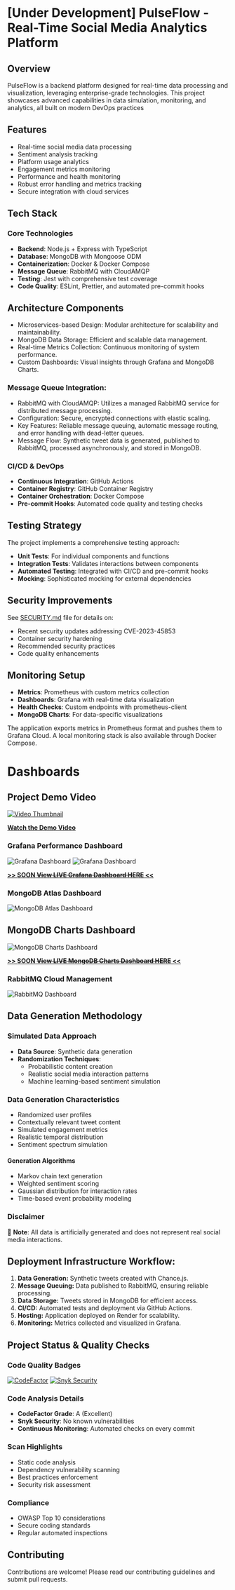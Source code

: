 # [Under Development] PulseFlow - Real-Time Social Media Analytics Platform

## Overview

PulseFlow is a backend platform designed for real-time data processing and visualization, leveraging enterprise-grade technologies. This project showcases advanced capabilities in data simulation, monitoring, and analytics, all built on modern DevOps practices

## Features
- Real-time social media data processing
- Sentiment analysis tracking
- Platform usage analytics
- Engagement metrics monitoring
- Performance and health monitoring
- Robust error handling and metrics tracking
- Secure integration with cloud services

## Tech Stack

### Core Technologies
- **Backend**: Node.js + Express with TypeScript
- **Database**: MongoDB with Mongoose ODM
- **Containerization**: Docker & Docker Compose
- **Message Queue**: RabbitMQ with CloudAMQP
- **Testing**: Jest with comprehensive test coverage
- **Code Quality**: ESLint, Prettier, and automated pre-commit hooks

## Architecture Components
- Microservices-based Design: Modular architecture for scalability and maintainability.
- MongoDB Data Storage: Efficient and scalable data management.
- Real-time Metrics Collection: Continuous monitoring of system performance.
- Custom Dashboards: Visual insights through Grafana and MongoDB Charts.

### Message Queue Integration:
- RabbitMQ with CloudAMQP: Utilizes a managed RabbitMQ service for distributed message processing.
- Configuration: Secure, encrypted connections with elastic scaling.
- Key Features: Reliable message queuing, automatic message routing, and error handling with dead-letter queues.
- Message Flow: Synthetic tweet data is generated, published to RabbitMQ, processed asynchronously, and stored in MongoDB.

### CI/CD & DevOps
- **Continuous Integration**: GitHub Actions
- **Container Registry**: GitHub Container Registry
- **Container Orchestration**: Docker Compose
- **Pre-commit Hooks**: Automated code quality and testing checks

## Testing Strategy
The project implements a comprehensive testing approach:
- **Unit Tests**: For individual components and functions
- **Integration Tests**: Validates interactions between components
- **Automated Testing**: Integrated with CI/CD and pre-commit hooks
- **Mocking**: Sophisticated mocking for external dependencies

## Security Improvements
See [SECURITY.md](SECURITY.md) file for details on:
- Recent security updates addressing CVE-2023-45853
- Container security hardening
- Recommended security practices
- Code quality enhancements

## Monitoring Setup
- **Metrics**: Prometheus with custom metrics collection
- **Dashboards**: Grafana with real-time data visualization
- **Health Checks**: Custom endpoints with prometheus-client
- **MongoDB Charts**: For data-specific visualizations

The application exports metrics in Prometheus format and pushes them to Grafana Cloud. A local monitoring stack is also available through Docker Compose.

# Dashboards

## Project Demo Video
[![Video Thumbnail](https://img.youtube.com/vi/O9DCa3mVKJs/0.jpg)](https://www.youtube.com/watch?v=O9DCa3mVKJs)

**[Watch the Demo Video](https://www.youtube.com/watch?v=O9DCa3mVKJs)**

### Grafana Performance Dashboard
![Grafana Dashboard](public/grafana.png)
![Grafana Dashboard](public/GrafanaEx.png)

**[>> **SOON** ~~View LIVE Grafana Dashboard HERE~~ <<](https://maxh33.grafana.net/public-dashboards/2f5dd656ee264fd2ac6f13f1aa1b4004)**

### MongoDB Atlas Dashboard
![MongoDB Atlas Dashboard](public/atlas.png)

## MongoDB Charts Dashboard
![MongoDB Charts Dashboard](public/MainMetrics.png)

**[>> **SOON** ~~View LIVE MongoDB Charts Dashboard HERE~~ <<](https://charts.mongodb.com/charts-project-0-tmkdyjw/public/dashboards/6798e048-db1e-4c24-85a6-e942bec5d15f)**

### RabbitMQ Cloud Management
![RabbitMQ Dashboard](public/rabbit.png)

## Data Generation Methodology

### Simulated Data Approach
- **Data Source**: Synthetic data generation
- **Randomization Techniques**:
  - Probabilistic content creation
  - Realistic social media interaction patterns
  - Machine learning-based sentiment simulation

### Data Generation Characteristics
- Randomized user profiles
- Contextually relevant tweet content
- Simulated engagement metrics
- Realistic temporal distribution
- Sentiment spectrum simulation

#### Generation Algorithms
- Markov chain text generation
- Weighted sentiment scoring
- Gaussian distribution for interaction rates
- Time-based event probability modeling

### Disclaimer
🚨 **Note**: All data is artificially generated and does not represent real social media interactions.

## Deployment Infrastructure Workflow:

1. **Data Generation:** Synthetic tweets created with Chance.js.
2. **Message Queuing:** Data published to RabbitMQ, ensuring reliable processing.
3. **Data Storage:** Tweets stored in MongoDB for efficient access.
4. **CI/CD:** Automated tests and deployment via GitHub Actions.
5. **Hosting:** Application deployed on Render for scalability.
6. **Monitoring:** Metrics collected and visualized in Grafana.

## Project Status & Quality Checks

### Code Quality Badges
[![CodeFactor](https://www.codefactor.io/repository/github/maxh33/pulse-flow/badge)](https://www.codefactor.io/repository/github/maxh33/pulse-flow)
[![Snyk Security](https://snyk.io/test/github/maxh33/pulseflow/badge.svg)](https://snyk.io/test/github/maxh33/pulseflow)

### Code Analysis Details
- **CodeFactor Grade**: A (Excellent)
- **Snyk Security**: No known vulnerabilities
- **Continuous Monitoring**: Automated checks on every commit

### Scan Highlights
- Static code analysis
- Dependency vulnerability scanning
- Best practices enforcement
- Security risk assessment

### Compliance
- OWASP Top 10 considerations
- Secure coding standards
- Regular automated inspections

## Contributing
Contributions are welcome! Please read our contributing guidelines and submit pull requests.